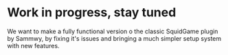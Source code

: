 # Work in progress, stay tuned
We want to make a fully functional version o the classic SquidGame plugin by Sammwy, by fixing it's issues and bringing a much simpler setup system with new features.